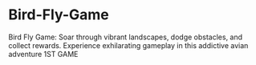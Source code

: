 # Bird-Fly-Game
Bird Fly Game: Soar through vibrant landscapes, dodge obstacles, and collect rewards. Experience exhilarating gameplay in this addictive avian adventure
1ST GAME
